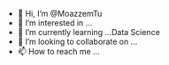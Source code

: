 - 👋 Hi, I’m @MoazzemTu
- 👀 I’m interested in ...
- 🌱 I’m currently learning ...Data Science 
- 💞️ I’m looking to collaborate on ...
- 📫 How to reach me ...

<!---
MoazzemTu/MoazzemTu is a ✨ special ✨ repository because its `README.md` (this file) appears on your GitHub profile.
You can click the Preview link to take a look at your changes.
--->
